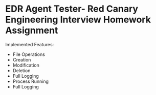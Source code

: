 # EDR Agent Tester- Red Canary Engineering Interview Homework Assignment

Implemented Features:
- File Operations
 - Creation
 - Modification
 - Deletion
 - Full Logging
- Process Running
 - Full Logging

